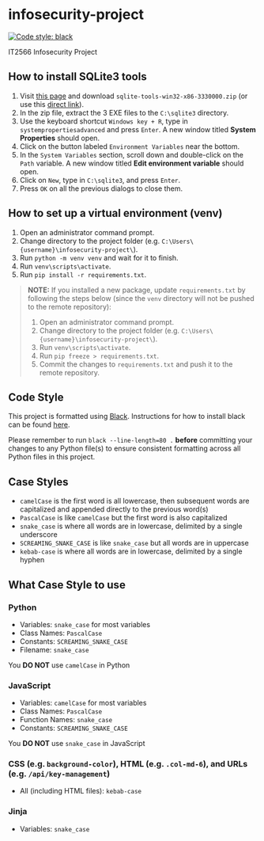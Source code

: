 # infosecurity-project

[![Code style: black](https://img.shields.io/badge/code%20style-black-000000.svg)](https://github.com/psf/black)

IT2566 Infosecurity Project

## How to install SQLite3 tools

1. Visit [this page](https://www.sqlite.org/download.html) and download `sqlite-tools-win32-x86-3330000.zip` (or use this [direct link](https://www.sqlite.org/2020/sqlite-tools-win32-x86-3330000.zip)).
2. In the zip file, extract the 3 EXE files to the `C:\sqlite3` directory.
3. Use the keyboard shortcut `Windows key + R`, type in `systempropertiesadvanced` and press `Enter`. A new window titled **System Properties** should open.
4. Click on the button labeled `Environment Variables` near the bottom.
5. In the `System Variables` section, scroll down and double-click on the `Path` variable. A new window titled **Edit environment variable** should open.
6. Click on `New`, type in `C:\sqlite3`, and press `Enter`.
7. Press `OK` on all the previous dialogs to close them.

## How to set up a virtual environment (venv)

1. Open an administrator command prompt.
2. Change directory to the project folder (e.g. `C:\Users\{username}\infosecurity-project\`).
3. Run `python -m venv venv` and wait for it to finish.
4. Run `venv\scripts\activate`.
5. Run `pip install -r requirements.txt`.

> **NOTE:** If you installed a new package, update `requirements.txt` by following the steps below (since the `venv` directory will not be pushed to the remote repository):
>
> 1. Open an administrator command prompt.
> 2. Change directory to the project folder (e.g. `C:\Users\{username}\infosecurity-project\`).
> 3. Run `venv\scripts\activate`.
> 4. Run `pip freeze > requirements.txt`.
> 5. Commit the changes to `requirements.txt` and push it to the remote repository.

## Code Style

This project is formatted using [Black](https://github.com/psf/black). Instructions for how to install black can be found [here](https://github.com/psf/black#installation-and-usage).

Please remember to run `black --line-length=80 .` **before** committing your changes to any Python file(s) to ensure consistent formatting across all Python files in this project.


## Case Styles

- `camelCase` is the first word is all lowercase, then subsequent words are capitalized and appended directly to the previous word(s)
- `PascalCase` is like `camelCase` but the first word is also capitalized
- `snake_case` is where all words are in lowercase, delimited by a single underscore
- `SCREAMING_SNAKE_CASE` is like `snake_case` but all words are in uppercase
- `kebab-case` is where all words are in lowercase, delimited by a single hyphen

## What Case Style to use

### Python

- Variables: `snake_case` for most variables
- Class Names: `PascalCase`
- Constants: `SCREAMING_SNAKE_CASE`
- Filename: `snake_case`

You **DO NOT** use `camelCase` in Python

### JavaScript

- Variables: `camelCase` for most variables
- Class Names: `PascalCase`
- Function Names: `snake_case`
- Constants: `SCREAMING_SNAKE_CASE`

You **DO NOT** use `snake_case` in JavaScript

### CSS (e.g. `background-color`), HTML (e.g. `.col-md-6`), and URLs (e.g. `/api/key-management`)

- All (including HTML files): `kebab-case`

### Jinja

- Variables: `snake_case`
